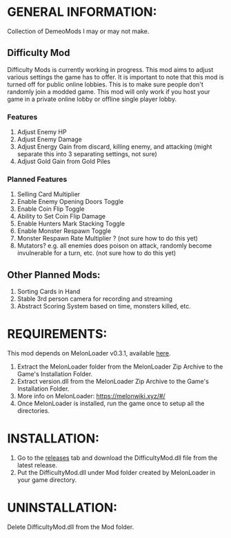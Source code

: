 # GENERAL INFORMATION:
Collection of DemeoMods I may or may not make.

## Difficulty Mod
Difficulty Mods is currently working in progress. This mod aims to adjust various settings the game has to offer. It is important to note that this mod is turned off for public online lobbies. This is to make sure people don't randomly join a modded game. This mod will only work if you host your game in a private online lobby or offline single player lobby.

### Features
1. Adjust Enemy HP
1. Adjust Enemy Damage
1. Adjust Energy Gain from discard, killing enemy, and attacking (might separate this into 3 separating settings, not sure)
1. Adjust Gold Gain from Gold Piles

### Planned Features
1. Selling Card Multiplier
1. Enable Enemy Opening Doors Toggle
1. Enable Coin Flip Toggle
1. Ability to Set Coin Flip Damage
1. Enable Hunters Mark Stacking Toggle
1. Enable Monster Respawn Toggle
1. Monster Respawn Rate Multiplier ? (not sure how to do this yet)
1. Mutators? e.g. all enemies does poison on attack, randomly become invulnerable for a turn, etc. (not sure how to do this yet)

## Other Planned Mods:
1. Sorting Cards in Hand
1. Stable 3rd person camera for recording and streaming
1. Abstract Scoring System based on time, monsters killed, etc.

# REQUIREMENTS:
This mod depends on MelonLoader v0.3.1, available [here](https://github.com/LavaGang/MelonLoader/actions/runs/851850441).

1. Extract the MelonLoader folder from the MelonLoader Zip Archive to the Game's Installation Folder.
1. Extract version.dll from the MelonLoader Zip Archive to the Game's Installation Folder.
1. More info on MelonLoader: https://melonwiki.xyz/#/
1. Once MelonLoader is installed, run the game once to setup all the directories.

# INSTALLATION:
1. Go to the [releases](https://github.com/Pokachi/DemeoMods/releases/tag/0.1) tab and download the DifficultyMod.dll file from the latest release.
1. Put the DifficultyMod.dll under Mod folder created by MelonLoader in your game directory.


# UNINSTALLATION:
Delete DifficultyMod.dll from the Mod folder.
